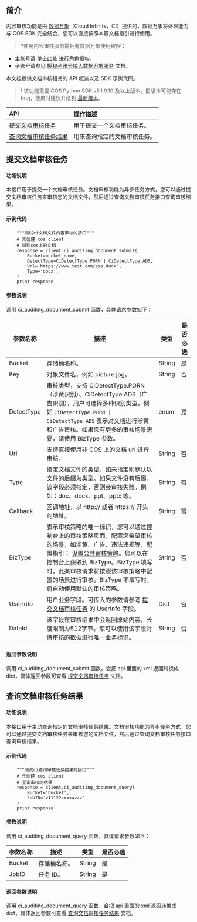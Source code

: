 ## 简介
内容审核功能是由 [数据万象](https://www.tencentcloud.com/document/product/1045)（Cloud Infinite，CI）提供的，数据万象将处理能力与 COS SDK 完全结合，您可以直接按照本篇文档指引进行使用。

>?使用内容审核服务需拥有数据万象使用权限：
- 主账号请 [单击此处](https://console.cloud.tencent.com/cam/role/grant?roleName=CI_QCSRole&policyName=QcloudCOSDataFullControl,QcloudAccessForCIRole,QcloudPartAccessForCIRole&principal=eyJzZXJ2aWNlIjoiY2kucWNsb3VkLmNvbSJ9&serviceType=%E6%95%B0%E6%8D%AE%E4%B8%87%E8%B1%A1&s_url=https%3A%2F%2Fconsole.cloud.tencent.com%2Fci) 进行角色授权。
- 子账号请参见 [授权子账号接入数据万象服务](https://intl.cloud.tencent.com/document/product/1045/33450) 文档。

本文档提供文档审核相关的 API 概览以及 SDK 示例代码。

>! 该功能需要 COS Python SDK v5.1.9.10 及以上版本。旧版本可能存在 bug，使用时建议升级到 [最新版本](https://github.com/tencentyun/cos-python-sdk-v5/releases)。
>

| API                                                          | 操作描述                   |
| :----------------------------------------------------------- | :------------------------- |
| [提交文档审核任务](https://intl.cloud.tencent.com/document/product/436/48258) | 用于提交一个文档审核任务。   |
| [查询文档审核任务结果](https://intl.cloud.tencent.com/document/product/436/48259) | 用来查询指定的文档审核任务。 |



## 提交文档审核任务

#### 功能说明

本接口用于提交一个文档审核任务。文档审核功能为异步任务方式，您可以通过提交文档审核任务来审核您的文档文件，然后通过查询文档审核任务接口查询审核结果。

#### 示例代码

```shell
    """测试ci文档文件内容审核的接口"""
    # 先创建 cos client
    # 识别cos上的文档
	response = client.ci_auditing_document_submit(
		Bucket=bucket_name,
		DetectType=CiDetectType.PORN | CiDetectType.ADS,
		Url='https://www.test.com/sss.docx',
		Type='docx',
	)
	print response
```

#### 参数说明

调用 ci_auditing_document_submit 函数，具体请求参数如下：

| 参数名称  | 描述                                                         | 类型   | 是否必选 |
| --------- | ------------------------------------------------------------ | ------ | -------- |
| Bucket | 存储桶名称。                                 | String  | 是       |
| Key | 对象文件名，例如 picture.jpg。                                 | String  | 否       |
| DetectType      | 审核类型，支持 CiDetectType.PORN（涉黄识别）、CiDetectType.ADS（广告识别），用户可选择多种识别类型，例如 `CiDetectType.PORN \| CiDetectType.ADS` 表示对文档进行涉黄和广告审核。如果您有更多的审核场景需要，请使用 BizType 参数。 | enum | 是  
| Url | 支持直接使用非 COS 上的文档 url 进行审核。          | String  | 否       |
| Type | 指定文档文件的类型，如未指定则默认以文件的后缀为类型。如果文件没有后缀，该字段必须指定，否则会审核失败。例如：doc、docx、ppt、pptx 等。              | String  | 否       |
| Callback | 回调地址，以 http:// 或者 https:// 开头的地址。                                 | String  | 否       |
| BizType | 表示审核策略的唯一标识，您可以通过控制台上的审核策略页面，配置您希望审核的场景，如涉黄、广告、违法违规等，配置指引： [设置公共审核策略](https://intl.cloud.tencent.com/document/product/436/52095)。您可以在控制台上获取到 BizType。BizType 填写时，此条审核请求将按照该审核策略中配置的场景进行审核。BizType 不填写时，将自动使用默认的审核策略。 | String  | 否       |
| UserInfo | 用户业务字段。可传入的参数请参考 [提交文档审核任务](https://intl.cloud.tencent.com/document/product/436/48258) 的 UserInfo 字段。                              | Dict  | 否       |
| DataId | 该字段在审核结果中会返回原始内容，长度限制为512字节。您可以使用该字段对待审核的数据进行唯一业务标识。                                 | String  | 否       |

#### 返回参数说明

调用 ci_auditing_document_submit 函数，会把 api 里面的 xml 返回转换成 dict，具体返回参数可查看 [提交文档审核任务](https://intl.cloud.tencent.com/document/product/436/48258) 文档。

## 查询文档审核任务结果

#### 功能说明

本接口用于主动查询指定的文档审核任务结果。文档审核功能为异步任务方式，您可以通过提交文档审核任务来审核您的文档文件，然后通过查询文档审核任务接口查询审核结果。

#### 示例代码

```shell
    """测试ci查询审核任务结果的接口"""
    # 先创建 cos client
    # 查询审核的结果
	response = client.ci_auditing_document_query(
		Bucket='bucket',
		JobID='v11122zxxxazzz'
	)
	print response
```

#### 参数说明

调用 ci_auditing_document_query 函数，具体请求参数如下：

| 参数名称  | 描述                                                         | 类型   | 是否必选 |
| --------- | ------------------------------------------------------------ | ------ | -------- |
| Bucket | 存储桶名称。                                 | String  | 是       |
| JobID | 任务 ID。                                 | String  | 是       |

#### 返回参数说明

调用 ci_auditing_document_query 函数，会把 api 里面的 xml 返回转换成 dict，具体返回参数可查看 [查询文档审核任务结果](https://intl.cloud.tencent.com/document/product/436/48259) 文档。




